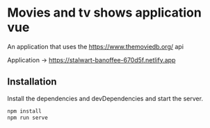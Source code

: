 # Movies and tv shows application vue

An application that uses the https://www.themoviedb.org/ api

Application -> https://stalwart-banoffee-670d5f.netlify.app

## Installation
Install the dependencies and devDependencies and start the server.

```sh
npm install
npm run serve
```
